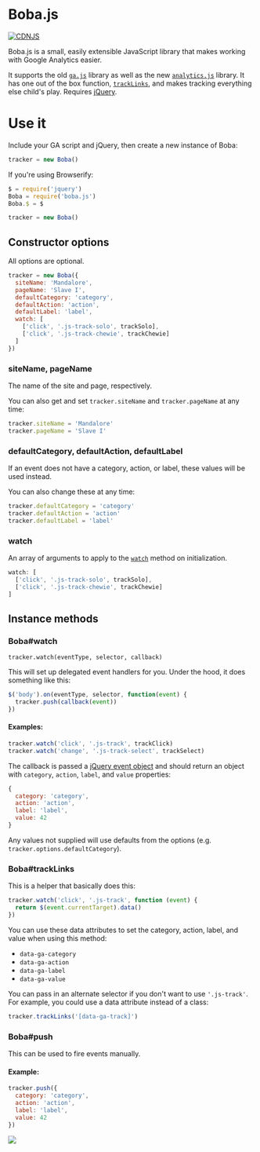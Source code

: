 # Boba.js

[![CDNJS](https://img.shields.io/cdnjs/v/boba.js.svg)](https://cdnjs.com/libraries/boba.js)

Boba.js is a small, easily extensible JavaScript library that makes working
with Google Analytics easier.

It supports the old
[`ga.js`](https://developers.google.com/analytics/devguides/collection/gajs/)
library as well as the new
[`analytics.js`](https://developers.google.com/analytics/devguides/collection/analyticsjs/)
library. It has one out of the box function, [`trackLinks`](#boba-tracklinks),
and makes tracking everything else child's play. Requires
[jQuery](http://jquery.com/).

# Use it

Include your GA script and jQuery, then create a new instance of Boba:

```js
tracker = new Boba()
```

If you're using Browserify:

```js
$ = require('jquery')
Boba = require('boba.js')
Boba.$ = $

tracker = new Boba()
```

## Constructor options

All options are optional.

```js
tracker = new Boba({
  siteName: 'Mandalore',
  pageName: 'Slave I',
  defaultCategory: 'category',
  defaultAction: 'action',
  defaultLabel: 'label',
  watch: [
    ['click', '.js-track-solo', trackSolo],
    ['click', '.js-track-chewie', trackChewie]
  ]
})
```

### siteName, pageName

The name of the site and page, respectively.

You can also get and set `tracker.siteName` and `tracker.pageName` at any time:

```js
tracker.siteName = 'Mandalore'
tracker.pageName = 'Slave I'
```

### defaultCategory, defaultAction, defaultLabel

If an event does not have a category, action, or label, these values will be
used instead.

You can also change these at any time:

```js
tracker.defaultCategory = 'category'
tracker.defaultAction = 'action'
tracker.defaultLabel = 'label'
```

### watch

An array of arguments to apply to the [`watch`](#boba-watch) method on
initialization.

```js
watch: [
  ['click', '.js-track-solo', trackSolo],
  ['click', '.js-track-chewie', trackChewie]
]
```


## Instance methods

### Boba#watch

`tracker.watch(eventType, selector, callback)`

This will set up delegated event handlers for you. Under the hood, it does
something like this:

```js
$('body').on(eventType, selector, function(event) {
  tracker.push(callback(event))
})
```

#### Examples:

```js
tracker.watch('click', '.js-track', trackClick)
tracker.watch('change', '.js-track-select', trackSelect)
```

The callback is passed a
[jQuery event object](http://api.jquery.com/category/events/event-object/)
and should return an object with `category`, `action`, `label`, and `value`
properties:

```js
{
  category: 'category',
  action: 'action',
  label: 'label',
  value: 42
}
```

Any values not supplied will use defaults from the options (e.g.
`tracker.options.defaultCategory`).

### Boba#trackLinks

This is a helper that basically does this:

```js
tracker.watch('click', '.js-track', function (event) {
  return $(event.currentTarget).data()
})
```

You can use these data attributes to set the category, action, label, and value
when using this method:

- `data-ga-category`
- `data-ga-action`
- `data-ga-label`
- `data-ga-value`

You can pass in an alternate selector if you don't want to use `'.js-track'`.
For example, you could use a data attribute instead of a class:

```js
tracker.trackLinks('[data-ga-track]')
```

### Boba#push

This can be used to fire events manually.

#### Example:

```js
tracker.push({
  category: 'category',
  action: 'action',
  label: 'label',
  value: 42
})
```

![](http://boba.space150.com/img/boba.gif)
